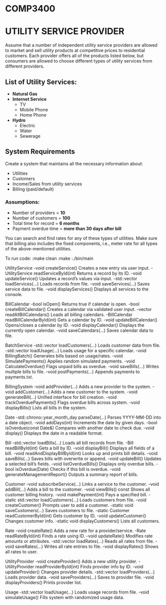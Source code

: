 # COMP3400

# UTILITY SERVICE PROVIDER

Assume that a number of independent utility service providers are allowed to market and sell utility products at competitive prices to residential customers. Each provider offers all of the products listed below, but consumers are allowed to choose different types of utility services from different providers.  

## List of Utility Services:
- **Natural Gas**  
- **Internet Service**  
  - TV  
  - Mobile Phone  
  - Home Phone  
- **Hydro**  
  - Electric  
  - Water  
  - Sewerage  

## System Requirements  
Create a system that maintains all the necessary information about:  
- Utilities  
- Customers  
- Income/Sales from utility services  
- Billing (paid/default)  

### Assumptions:  
- Number of providers = **10**  
- Number of customers = **100**  
- Total time for record = **6 months**  
- Payment overdue time = **more than 30 days after bill**  

You can search and find rates for any of these types of utilities. Make sure that billing also includes the fixed components, i.e., meter rate for all types of the above-mentioned utilities.

To run code:  :make clean
              :make
              :./bin/main

UtilityService
-void createService()
  Creates a new entry via user input.
-UtilityService readServiceById(int)
  Returns a record by its ID.
-void updateService()
  Updates a record’s values via input.
-std::vector<UtilityService> loadServices(...)
  Loads records from file.
-void saveServices(...)
  Saves service data to file.
-void displayServices()
  Displays all services to the console.

BillCalendar
-bool isOpen()
  Returns true if calendar is open.
-bool createBillCalendar()
  Creates a calendar via validated user input.
-vector<BillCalendar> readAllBillCalendars()
  Loads all billing calendars.
-BillCalendar readBillCalendarById(int)
  Gets a calendar by ID.
-void updateBillCalendar()
  Opens/closes a calendar by ID.
-void displayCalendar()
  Displays the currently open calendar.
-void saveCalendars(...)
  Saves calendar data to file.

BatchService
-std::vector<Customer> loadCustomers(...)
  Loads customer data from file.
-std::vector<Usage> loadUsage(...)
  Loads usage for a specific calendar.
-void BillingBatch()
  Generates bills based on usage/rates.
-void SimulatePayments()
  Applies random simulated payments.
-void CalculateOverdue()
  Flags unpaid bills as overdue.
-void saveBills(...)
  Writes multiple bills to file.
-void postPayments(...)
  Appends payments to payments.txt.

BillingSystem
-void addProvider(...)
  Adds a new provider to the system.
-void addCustomer(...)
  Adds a new customer to the system.
-void generateBill(...)
  Unified interface for bill creation.
-void trackOverduePayments()
  Flags overdue bills across system.
-void displayBills()
  Lists all bills in the system.

Date
-std::chrono::year_month_day parseDate(...)
  Parses YYYY-MM-DD into a date object.
-void addDays(int)
  Increments the date by given days.
-bool isOverdue(const Date&)
  Compares with another date to check due.
-void display()
  Displays the date in a readable format.

Bill
-std::vector<Bill> loadBills(...)
  Loads all bill records from file.
-Bill readBillById(int)
  Gets a bill by ID.
-void displayBill()
  Displays all fields of a bill.
-void readAndDisplayBillById(int)
  Looks up and prints bill details.
-void saveBills(...)
  Saves bills with overwrite or append.
-void updateBill()
  Updates a selected bill’s fields.
-void listOverdueBills()
  Displays only overdue bills.
-bool isOverdue(Date)
  Checks if this bill is overdue.
-void generateManagementReport()
  Outputs a summary report of bills.

Customer
-void subscribeService(...)
  Links a service to the customer.
-void addBill(...)
  Adds a bill to the customer.
-void viewBills() const
  Shows all customer billing history.
-void makePayment(int)
  Pays a specified bill.
-static std::vector<Customer> loadCustomers(...)
  Loads customers from file.
-void createCustomer()
  Prompts user to add a customer.
-static void saveCustomers(...)
  Saves customers to file.
-static Customer readCustomerById(int)
  Gets customer by ID.
-void updateCustomer()
  Changes customer info.
-static void displayCustomers()
  Lists all customers.

Rate
-void createRate()
  Adds a new rate for a provider/service.
-Rate readRateById(int)
  Finds a rate using ID.
-void updateRate()
  Modifies rate amounts or attributes.
-std::vector<Rate> loadRates(...)
  Reads all rates from file.
-void saveRates(...)
  Writes all rate entries to file.
-void displayRates()
  Shows all rates to user.

UtilityProvider
-void createProvider()
  Adds a new utility provider.
-UtilityProvider readProviderById(int)
  Finds provider info by ID.
-void updateProvider()
  Changes provider details.
-std::vector<UtilityProvider> loadProviders(...)
  Loads provider data.
-void saveProviders(...)
  Saves to provider file.
-void displayProviders()
  Prints provider list.

Usage
-std::vector<Usage> loadUsage(...)
  Loads usage records from file.
-void simulateUsage()
  Fills system with randomized usage data.

